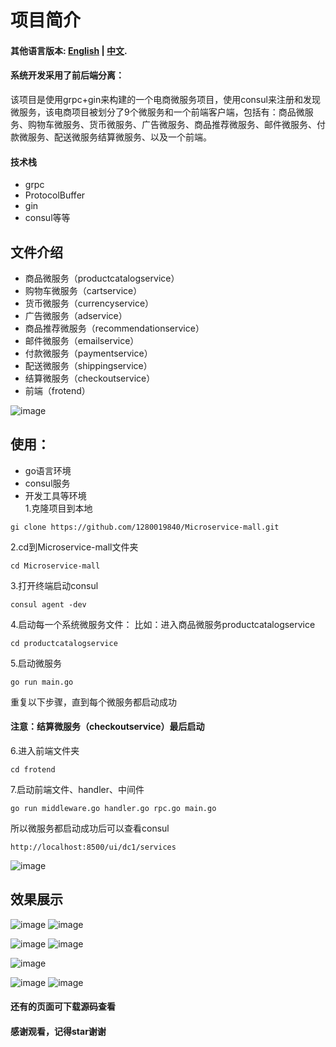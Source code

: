 # 项目简介
#### 其他语言版本: [English](README_en.md) | [中文](README.md).
#### 系统开发采用了前后端分离：
该项目是使用grpc+gin来构建的一个电商微服务项目，使用consul来注册和发现微服务，该电商项目被划分了9个微服务和一个前端客户端，包括有：商品微服务、购物车微服务、货币微服务、广告微服务、商品推荐微服务、邮件微服务、付款微服务、配送微服务结算微服务、以及一个前端。
#### 技术栈
* grpc
* ProtocolBuffer
* gin
* consul等等
  
## 文件介绍
* 商品微服务（productcatalogservice）
* 购物车微服务（cartservice）
* 货币微服务（currencyservice）
* 广告微服务（adservice）
* 商品推荐微服务（recommendationservice）
* 邮件微服务（emailservice）
* 付款微服务（paymentservice）
* 配送微服务（shippingservice）
* 结算微服务（checkoutservice）
* 前端（frotend）

![image](https://github.com/1280019840/Microservice-mall/raw/main/img/mic.png)


## 使用：
* go语言环境
* consul服务
* 开发工具等环境<br>
1.克隆项目到本地
```
gi clone https://github.com/1280019840/Microservice-mall.git
```
2.cd到Microservice-mall文件夹
```
cd Microservice-mall
```
3.打开终端启动consul
```
consul agent -dev
```
4.启动每一个系统微服务文件：
比如：进入商品微服务productcatalogservice
```
cd productcatalogservice
```
5.启动微服务
```
go run main.go
```
重复以下步骤，直到每个微服务都启动成功
#### 注意：结算微服务（checkoutservice）最后启动
6.进入前端文件夹
```
cd frotend
```
7.启动前端文件、handler、中间件
```
go run middleware.go handler.go rpc.go main.go
```
所以微服务都启动成功后可以查看consul
```
http://localhost:8500/ui/dc1/services
```
![image](https://github.com/1280019840/Microservice-mall/raw/main/img/consul.png)
<br>

## 效果展示
![image](https://github.com/1280019840/Microservice-mall/raw/main/img/home1.png)
![image](https://github.com/1280019840/Microservice-mall/raw/main/img/home2.png)

![image](https://github.com/1280019840/Microservice-mall/raw/main/img/details1.png)
![image](https://github.com/1280019840/Microservice-mall/raw/main/img/details2.png)

![image](https://github.com/1280019840/Microservice-mall/raw/main/img/cart_nil.png)

![image](https://github.com/1280019840/Microservice-mall/raw/main/img/pay1.png)
![image](https://github.com/1280019840/Microservice-mall/raw/main/img/pay2.png)
#### 还有的页面可下载源码查看<br>
#### 感谢观看，记得star谢谢

